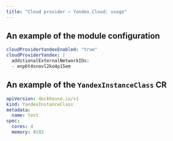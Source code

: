 ```yaml
---
title: "Сloud provider — Yandex.Cloud: usage"
---
```


## An example of the module configuration

```yaml
cloudProviderYandexEnabled: "true"
cloudProviderYandex: |
  additionalExternalNetworkIDs:
  - enp6t4snovl2ko4p15em
```

## An example of the `YandexInstanceClass` CR

```yaml
apiVersion: deckhouse.io/v1
kind: YandexInstanceClass
metadata:
  name: test
spec:
  cores: 4
  memory: 8192
```

